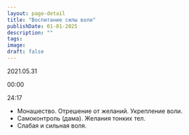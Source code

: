 ```yaml
---
layout: page-detail
title: "Воспитание силы воли"
publishDate: 01-01-2025
description: ""
tags:
image:
draft: false
---
```


2021.05.31

00:00 

24:17 

* Монашество. Отрешение от желаний. Укрепление воли.
* Самоконтроль (дама). Желания тонких тел.
* Слабая и сильная воля.

  
